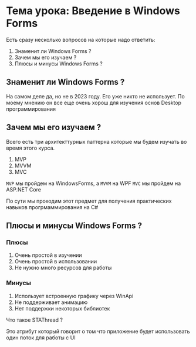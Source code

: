 ﻿# Тема урока: Введение в Windows Forms

Есть сразу несколько вопросов на которые надо ответить: 
1. Знаменит ли Windows Forms ?
2. Зачем мы его изучаем ?
3. Плюсы и минусы Windows Forms ?


## Знаменит ли Windows Forms ?

На самом деле да, но не в 2023 году. Его уже никто 
не использует. По моему мнению он все еще очень хорош для 
изучения основ Desktop программирования

## Зачем мы его изучаем ?
Всего есть три архитекттурных паттерна которые мы будем изучать 
во время этого курса. 
1. MVP
2. MVVM
3. MVC 

`MVP` мы пройдем на WindowsForms,  а `MVVM` на WPF
`MVC` мы пройдем на ASP.NET Core

По сути мы проходим этот предмет для получения практических 
навыков прогрмаммирования на C#

## Плюсы и минусы Windows Forms ?

### Плюсы
1. Очень простой в изучении
2. Очень простой в использовании
3. Не нужно много ресурсов для работы


### Минусы
1. Использует встроенную графику через WinApi
2. Не поддерживает анимацию
3. Нет поддержки некоторых библиотек



Что такое STAThread ? 

Это атрибут который говорит о том что приложение
будет использовать один поток для работы с UI

